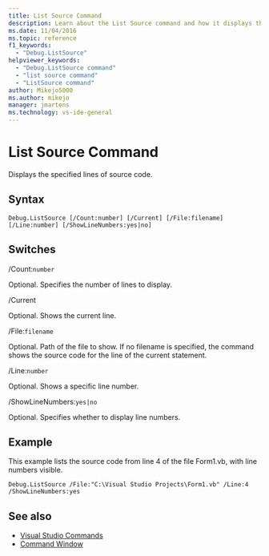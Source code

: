 ```yaml
---
title: List Source Command
description: Learn about the List Source command and how it displays the specified lines of source code.
ms.date: 11/04/2016
ms.topic: reference
f1_keywords:
  - "Debug.ListSource"
helpviewer_keywords:
  - "Debug.ListSource command"
  - "list source command"
  - "ListSource command"
author: Mikejo5000
ms.author: mikejo
manager: jmartens
ms.technology: vs-ide-general
---
```

# List Source Command

Displays the specified lines of source code.

## Syntax

```
Debug.ListSource [/Count:number] [/Current] [/File:filename]
[/Line:number] [/ShowLineNumbers:yes|no]
```

## Switches
/Count:`number`

Optional. Specifies the number of lines to display.

/Current

Optional. Shows the current line.

/File:`filename`

Optional. Path of the file to show. If no filename is specified, the command shows the source code for the line of the current statement.

/Line:`number`

Optional. Shows a specific line number.

/ShowLineNumbers:`yes|no`

Optional. Specifies whether to display line numbers.

## Example
This example lists the source code from line 4 of the file Form1.vb, with line numbers visible.

```
Debug.ListSource /File:"C:\Visual Studio Projects\Form1.vb" /Line:4 /ShowLineNumbers:yes
```

## See also

- [Visual Studio Commands](../../ide/reference/visual-studio-commands.md)
- [Command Window](../../ide/reference/command-window.md)